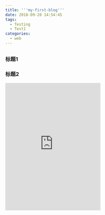 ```yaml
---
title: '''my-first-blog'''
date: 2018-09-28 14:54:45
tags:
  - Testing
  - Test1
categories: 
  - web
---
```


##
### 标题1
### 标题2

<div class="selfadapting-video">
<iframe src="https://www.mgtv.com/b/312551/4584209.html?cxid=11zus2now2&vfm=bdvcsplld&pay=0&frp=v.baidu.com%2Ftv_intro%2Fbrowse&bl=jp_video" 
scrolling="no" border="0" frameborder="no" framespacing="0" allowfullscreen="true"
width=300 height=400> </iframe>
</div>